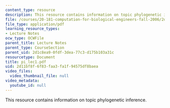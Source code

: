 ```yaml
---
content_type: resource
description: This resource contains information on topic phylogenetic inference.
file: /courses/20-181-computation-for-biological-engineers-fall-2006/2d11bf8f6f83faa3fa1f94575df8baea_pi_lec1.pdf
file_type: application/pdf
learning_resource_types:
- Lecture Notes
ocw_type: OCWFile
parent_title: Lecture Notes
parent_type: CourseSection
parent_uid: 2d1c8ea9-0fdf-3dea-77c3-d175b103a31c
resourcetype: Document
title: pi_lec1.pdf
uid: 2d11bf8f-6f83-faa3-fa1f-94575df8baea
video_files:
  video_thumbnail_file: null
video_metadata:
  youtube_id: null
---
```

This resource contains information on topic phylogenetic inference.

